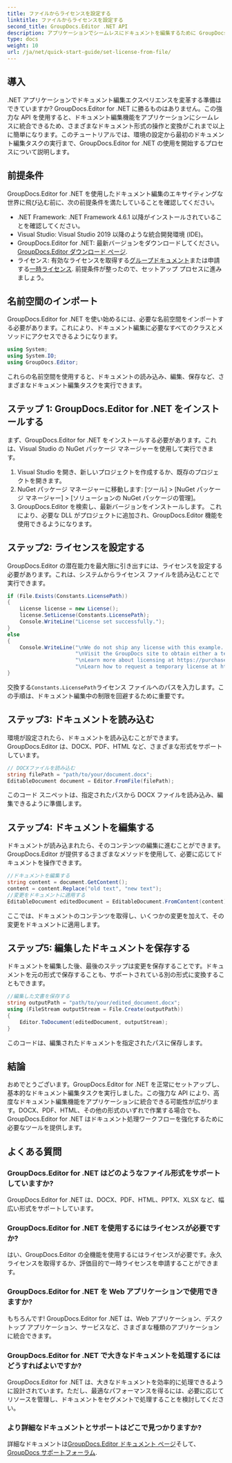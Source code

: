 ```yaml
---
title: ファイルからライセンスを設定する
linktitle: ファイルからライセンスを設定する
second_title: GroupDocs.Editor .NET API
description: アプリケーションでシームレスにドキュメントを編集するために GroupDocs.Editor for .NET を使用する方法を学びます。ステップバイステップのガイド、ヒント、FAQ が含まれています。
type: docs
weight: 10
url: /ja/net/quick-start-guide/set-license-from-file/
---
```

## 導入
.NET アプリケーションでドキュメント編集エクスペリエンスを変革する準備はできていますか? GroupDocs.Editor for .NET に勝るものはありません。この強力な API を使用すると、ドキュメント編集機能をアプリケーションにシームレスに統合できるため、さまざまなドキュメント形式の操作と変換がこれまで以上に簡単になります。このチュートリアルでは、環境の設定から最初のドキュメント編集タスクの実行まで、GroupDocs.Editor for .NET の使用を開始するプロセスについて説明します。
## 前提条件
GroupDocs.Editor for .NET を使用したドキュメント編集のエキサイティングな世界に飛び込む前に、次の前提条件を満たしていることを確認してください。
- .NET Framework: .NET Framework 4.6.1 以降がインストールされていることを確認してください。
- Visual Studio: Visual Studio 2019 以降のような統合開発環境 (IDE)。
-  GroupDocs.Editor for .NET: 最新バージョンをダウンロードしてください。[GroupDocs.Editor ダウンロード ページ](https://releases.groupdocs.com/editor/net/).
- ライセンス: 有効なライセンスを取得する[グループドキュメント](https://purchase.groupdocs.com/buy)または申請する[一時ライセンス](https://purchase.groupdocs.com/temporary-license/).
前提条件が整ったので、セットアップ プロセスに進みましょう。
## 名前空間のインポート
GroupDocs.Editor for .NET を使い始めるには、必要な名前空間をインポートする必要があります。これにより、ドキュメント編集に必要なすべてのクラスとメソッドにアクセスできるようになります。
```csharp
using System;
using System.IO;
using GroupDocs.Editor;
```
これらの名前空間を使用すると、ドキュメントの読み込み、編集、保存など、さまざまなドキュメント編集タスクを実行できます。
## ステップ 1: GroupDocs.Editor for .NET をインストールする
まず、GroupDocs.Editor for .NET をインストールする必要があります。これは、Visual Studio の NuGet パッケージ マネージャーを使用して実行できます。
1. Visual Studio を開き、新しいプロジェクトを作成するか、既存のプロジェクトを開きます。
2. NuGet パッケージ マネージャーに移動します: [ツール] > [NuGet パッケージ マネージャー] > [ソリューションの NuGet パッケージの管理]。
3. GroupDocs.Editor を検索し、最新バージョンをインストールします。
これにより、必要な DLL がプロジェクトに追加され、GroupDocs.Editor 機能を使用できるようになります。
## ステップ2: ライセンスを設定する
GroupDocs.Editor の潜在能力を最大限に引き出すには、ライセンスを設定する必要があります。これは、システムからライセンス ファイルを読み込むことで実行できます。
```csharp
if (File.Exists(Constants.LicensePath))
{
    License license = new License();
    license.SetLicense(Constants.LicensePath);
    Console.WriteLine("License set successfully.");
}
else
{
    Console.WriteLine("\nWe do not ship any license with this example. " +
                      "\nVisit the GroupDocs site to obtain either a temporary or permanent license. " +
                      "\nLearn more about licensing at https://purchase.groupdocs.com/faqs/licensing をご覧ください。 " +
                      "\nLearn how to request a temporary license at https://purchase.groupdocs.com/temporary-license.");
}
```
交換する`Constants.LicensePath`ライセンス ファイルへのパスを入力します。この手順は、ドキュメント編集中の制限を回避するために重要です。 
## ステップ3: ドキュメントを読み込む
環境が設定されたら、ドキュメントを読み込むことができます。GroupDocs.Editor は、DOCX、PDF、HTML など、さまざまな形式をサポートしています。
```csharp
// DOCXファイルを読み込む
string filePath = "path/to/your/document.docx";
EditableDocument document = Editor.FromFile(filePath);
```
このコード スニペットは、指定されたパスから DOCX ファイルを読み込み、編集できるように準備します。
## ステップ4: ドキュメントを編集する
ドキュメントが読み込まれたら、そのコンテンツの編集に進むことができます。GroupDocs.Editor が提供するさまざまなメソッドを使用して、必要に応じてドキュメントを操作できます。
```csharp
//ドキュメントを編集する
string content = document.GetContent();
content = content.Replace("old text", "new text");
//変更をドキュメントに適用する
EditableDocument editedDocument = EditableDocument.FromContent(content);
```
ここでは、ドキュメントのコンテンツを取得し、いくつかの変更を加えて、その変更をドキュメントに適用します。
## ステップ5: 編集したドキュメントを保存する
ドキュメントを編集した後、最後のステップは変更を保存することです。ドキュメントを元の形式で保存することも、サポートされている別の形式に変換することもできます。
```csharp
//編集した文書を保存する
string outputPath = "path/to/your/edited_document.docx";
using (FileStream outputStream = File.Create(outputPath))
{
    Editor.ToDocument(editedDocument, outputStream);
}
```
このコードは、編集されたドキュメントを指定されたパスに保存します。
## 結論
おめでとうございます。GroupDocs.Editor for .NET を正常にセットアップし、基本的なドキュメント編集タスクを実行しました。この強力な API により、高度なドキュメント編集機能をアプリケーションに統合できる可能性が広がります。DOCX、PDF、HTML、その他の形式のいずれで作業する場合でも、GroupDocs.Editor for .NET はドキュメント処理ワークフローを強化するために必要なツールを提供します。
## よくある質問
### GroupDocs.Editor for .NET はどのようなファイル形式をサポートしていますか?
GroupDocs.Editor for .NET は、DOCX、PDF、HTML、PPTX、XLSX など、幅広い形式をサポートしています。
### GroupDocs.Editor for .NET を使用するにはライセンスが必要ですか?
はい、GroupDocs.Editor の全機能を使用するにはライセンスが必要です。永久ライセンスを取得するか、評価目的で一時ライセンスを申請することができます。
### GroupDocs.Editor for .NET を Web アプリケーションで使用できますか?
もちろんです! GroupDocs.Editor for .NET は、Web アプリケーション、デスクトップ アプリケーション、サービスなど、さまざまな種類のアプリケーションに統合できます。
### GroupDocs.Editor for .NET で大きなドキュメントを処理するにはどうすればよいですか?
GroupDocs.Editor for .NET は、大きなドキュメントを効率的に処理できるように設計されています。ただし、最適なパフォーマンスを得るには、必要に応じてリソースを管理し、ドキュメントをセグメントで処理することを検討してください。
### より詳細なドキュメントとサポートはどこで見つかりますか?
詳細なドキュメントは[GroupDocs.Editor ドキュメント ページ](https://reference.groupdocs.com/editor/net/)そして、[GroupDocs サポートフォーラム](https://forum.groupdocs.com/c/editor/20).